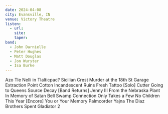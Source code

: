 ```yaml
---
date: 2024-04-08
city: Evansville, IN
venue: Victory Theatre
listen:
  - url: 
    site: 
    taper: 
band:
  - John Darnielle
  - Peter Hughes
  - Matt Douglas
  - Jon Wurster
  - Isa Burke
---
```

Azo Tle Nelli in Tlalticpac?
Sicilian Crest
Murder at the 18th St Garage
Extraction Point
Cotton
Incandescent Ruins
Fresh Tattoo
[Solo]
Cutter
Going to Queens
Source Decay
[Band Returns]
Jenny III
From the Nebraska Plant
In Memory of Satan
Bell Swamp Connection
Only Takes a Few
No Children
This Year
[Encore]
You or Your Memory
Palmcorder Yajna
The Diaz Brothers
Spent Gladiator 2
